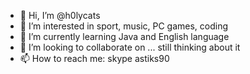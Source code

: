 - 👋 Hi, I’m @h0lycats
- 👀 I’m interested in sport, music, PC games, coding
- 🌱 I’m currently learning Java and English language
- 💞️ I’m looking to collaborate on ... still thinking about it
- 📫 How to reach me: skype astiks90

<!---
h0lycats/h0lycats is a ✨ special ✨ repository because its `README.md` (this file) appears on your GitHub profile.
You can click the Preview link to take a look at your changes.
--->
